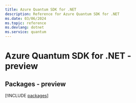 ```yaml
---
title: Azure Quantum SDK for .NET
description: Reference for Azure Quantum SDK for .NET
ms.date: 03/06/2024
ms.topic: reference
ms.devlang: dotnet
ms.service: quantum
---
```

# Azure Quantum SDK for .NET - preview
## Packages - preview
[!INCLUDE [packages](quantum-index.md)]